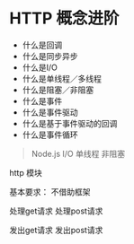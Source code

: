 # HTTP 概念进阶

* 什么是回调
* 什么是同步异步
* 什么是I/O
* 什么是单线程／多线程
* 什么是阻塞／非阻塞
* 什么是事件
* 什么是事件驱动
* 什么是基于事件驱动的回调
* 什么是事件循环

> Node.js I/O 单线程 非阻塞

http 模块

基本要求：
不借助框架

处理get请求
处理post请求

发出get请求
发出post请求